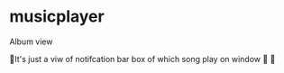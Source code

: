 # musicplayer
Album view
 
 📲It's just a viw of notifcation bar box of which song play on window  📀 📼

